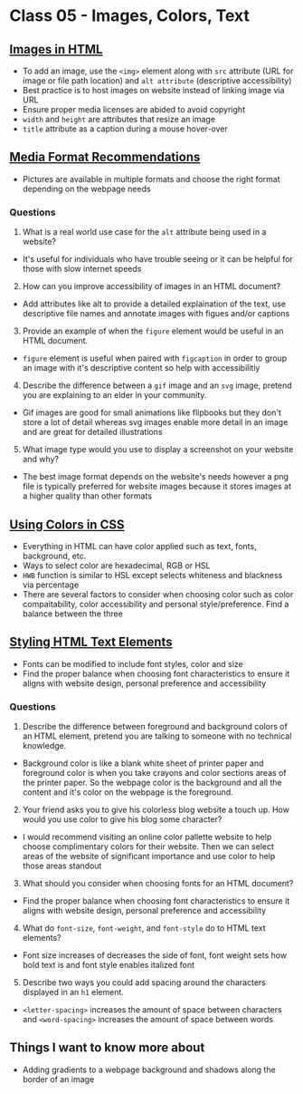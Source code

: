 # Class 05 - Images, Colors, Text

## [Images in HTML](https://developer.mozilla.org/en-US/docs/Learn/HTML/Multimedia_and_embedding/Images_in_HTML)
- To add an image, use the ```<img>``` element along with ```src``` attribute (URL for image or file path location) and ```alt attribute``` (descriptive accessibility)
- Best practice is to host images on website instead of linking image via URL
- Ensure proper media licenses are abided to avoid copyright
- ```width``` and ```height``` are attributes that resize an image
- ```title``` attribute as a caption during a mouse hover-over

## [Media Format Recommendations](https://developer.mozilla.org/en-US/docs/Web/Media/Formats/Image_types#common_image_file_types)
- Pictures are available in multiple formats and choose the right format depending on the webpage needs

### Questions
1. What is a real world use case for the ```alt``` attribute being used in a website?
- It's useful for individuals who have trouble seeing or it can be helpful for those with slow internet speeds
2. How can you improve accessibility of images in an HTML document?
- Add attributes like alt to provide a detailed explaination of the text, use descriptive file names and annotate images with figues and/or captions 
3. Provide an example of when the ```figure``` element would be useful in an HTML document.
- ```figure``` element is useful when paired with ```figcaption``` in order to group an image with it's descriptive content so help with accessibilitiy
4. Describe the difference between a ```gif``` image and an ```svg``` image, pretend you are explaining to an elder in your community.
- Gif images are good for small animations like flipbooks but they don't store a lot of detail whereas svg images enable more detail in an image and are great for detailed illustrations
5. What image type would you use to display a screenshot on your website and why?
- The best image format depends on the website's needs however a png file is typically preferred for website images because it stores images at a higher quality than other formats

## [Using Colors in CSS](https://developer.mozilla.org/en-US/docs/Web/CSS/CSS_Colors/Applying_color)
- Everything in HTML can have color applied such as text, fonts, background, etc.
- Ways to select color are hexadecimal, RGB or HSL 
- ```HWB``` function is similar to HSL except selects whiteness and blackness via percentage
- There are several factors to consider when choosing color such as color compaitability, color accessibility and personal style/preference. Find a balance between the three

## [Styling HTML Text Elements](https://developer.mozilla.org/en-US/docs/Learn/CSS/Styling_text/Fundamentals)
- Fonts can be modified to include font styles, color and size
- Find the proper balance when choosing font characteristics to ensure it aligns with website design, personal preference and accessibility

### Questions

1. Describe the difference between foreground and background colors of an HTML element, pretend you are talking to someone with no technical knowledge.
- Background color is like a blank white sheet of printer paper and foreground color is when you take crayons and color sections areas of the printer paper. So the webpage color is the background and all the content and it's color on the webpage is the foreground.
2. Your friend asks you to give his colorless blog website a touch up. How would you use color to give his blog some character?
- I would recommend visiting an online color pallette website to help choose complimentary colors for their website. Then we can select areas of the website of significant importance and use color to help those areas standout 
3. What should you consider when choosing fonts for an HTML document?
- Find the proper balance when choosing font characteristics to ensure it aligns with website design, personal preference and accessibility
4. What do ```font-size```, ```font-weight```, and ```font-style``` do to HTML text elements?
- Font size increases of decreases the side of font, font weight sets how bold text is and font style enables italized font
5. Describe two ways you could add spacing around the characters displayed in an ```h1``` element.
- ```<letter-spacing>``` increases the amount of space between characters and ```<word-spacing>``` increases the amount of space between words

## Things I want to know more about
- Adding gradients to a webpage background and shadows along the border of an image
